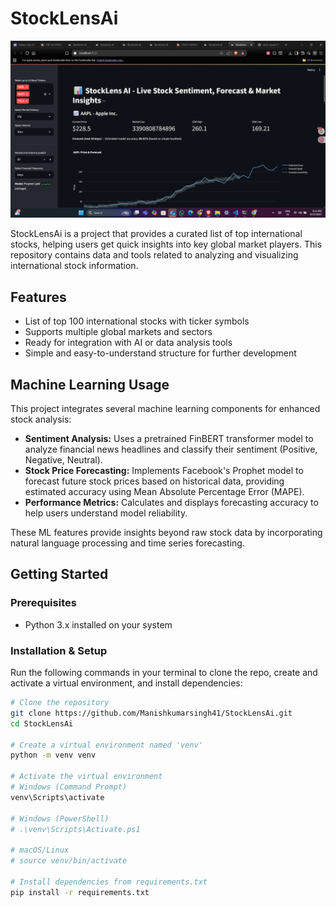 # StockLensAi

![Project Image](images/stocklensai_screenshot.png)  <!-- Replace with your image path -->

StockLensAi is a project that provides a curated list of top international stocks, helping users get quick insights into key global market players. This repository contains data and tools related to analyzing and visualizing international stock information.

## Features

- List of top 100 international stocks with ticker symbols  
- Supports multiple global markets and sectors  
- Ready for integration with AI or data analysis tools  
- Simple and easy-to-understand structure for further development  

## Machine Learning Usage

This project integrates several machine learning components for enhanced stock analysis:

- **Sentiment Analysis:** Uses a pretrained FinBERT transformer model to analyze financial news headlines and classify their sentiment (Positive, Negative, Neutral).  
- **Stock Price Forecasting:** Implements Facebook's Prophet model to forecast future stock prices based on historical data, providing estimated accuracy using Mean Absolute Percentage Error (MAPE).  
- **Performance Metrics:** Calculates and displays forecasting accuracy to help users understand model reliability.

These ML features provide insights beyond raw stock data by incorporating natural language processing and time series forecasting.

## Getting Started

### Prerequisites

- Python 3.x installed on your system

### Installation & Setup

Run the following commands in your terminal to clone the repo, create and activate a virtual environment, and install dependencies:

```bash
# Clone the repository
git clone https://github.com/Manishkumarsingh41/StockLensAi.git
cd StockLensAi

# Create a virtual environment named 'venv'
python -m venv venv

# Activate the virtual environment
# Windows (Command Prompt)
venv\Scripts\activate

# Windows (PowerShell)
# .\venv\Scripts\Activate.ps1

# macOS/Linux
# source venv/bin/activate

# Install dependencies from requirements.txt
pip install -r requirements.txt
